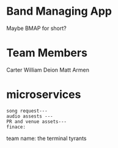# Band Managing App 
Maybe BMAP for short? 

# Team Members
Carter
William
Deion
Matt
Armen


# microservices
    song request---
    audio assests ---
    PR and venue assets---
    finace:
        



team name:
	the terminal tyrants
	